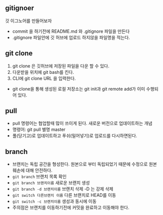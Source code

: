 ## gitignoer
깃 이그노어를 만들어보자
- commit 을 하기전에 README.md 와 .gitignore 파일을 만든다
- .gitignore 파일안에 깃 허브에 업로드 하지않을 파일명을 적는다.


## git clone
1. git clone 은 깃허브에 저장된 파일을 다운 할 수 있다.
2. 다운받을 위치에 git bash를 킨다.
3. CLI에 git clone URL 을 입력한다.
- git clone을 통해 생성된 로컬 저장소는 git init과 git remote add가 이미 수행되어 있다. 

## pull
- pull 명령어는 협업할때 많이 쓰이게 된다. 새로운 버전으로 업데이트하는 개념
- 명령어: git pull 별명 master
- 풀(당기고)로 업데이트하고 푸쉬(밀어넣기)로 업로드를 다시하면된다.

## branch
- 브랜치는 독립 공간을 형성한다. 원본으로 부터 독립되었기 때문에 수정으로 원본 훼손에 대해 안전하다.
- `git branch` 브랜치 목록 확인
- `git branch 브랜치이름` 새로운 브랜치 생성
- `git branch -d 브랜치이름` 브랜치 삭제 -D 는 강제 삭제
- `git switch 다른브랜치 이름` 다른 브랜치로 HEAD를 이동
- `git switch -c 브랜치이름` 생성과 동시에 이동
- 주의점은 브랜치를 이동하기전에 커밋을 완료하고 이동해야 한다.